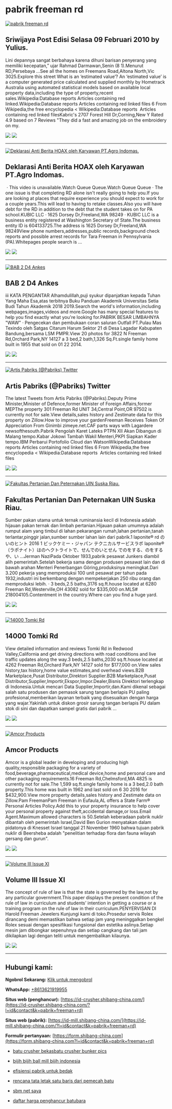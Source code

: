 # pabrik freeman rd

<a href="https://swt.shibang-china.com/?l=id&img&k=pabrik+freeman+rd" target="_blank">![pabrik freeman rd](http://static.shibang-china.com/all-800x300/100.jpg)</a>

## Sriwijaya Post Edisi Selasa 09 Februari 2010 by Yulius.
Lini depannya sangat berbahaya karena dihuni barisan penyerang yang memiliki kecepatan,” ujar Rahmad Darmawan,Senin (8 1).Menurut RD,Persebaya …See all the homes on Freemans Road,Altona North,Vic 3025.Explore this street What is an ‘estimated value’? An ‘estimated value’ is a computer generated price calculated and supplied monthly by Hometrack Australia using automated statistical models based on available local property data,including the type of property,recent sales.Wikipedia:Database reports Articles containing red linked.Wikipedia:Database reports Articles containing red linked files 6 From Wikipedia,the free encyclopedia &lt; Wikipedia:Database reports ‎ Articles containing red linked filesKabric's 2707 Forest Hill Dr,Corning,New Y Rated 4.9 based on 7 Reviews &quot;They did a fast and amazing job on the embroidery on my.


<a href="https://whatsapp.shibangsoft.com/WhatsApp.php" target="_blank" title="WhatsApp">![](http://static.shibang-china.com/icon/whatsapp.png)</a> <a href="https://swt.shibang-china.com/?l=id&icon&k=pabrik+freeman+rd" target="_blank">![](http://static.shibang-china.com/icon/chat-id.png)</a>

---

<a href="https://swt.shibang-china.com/?l=id&img&k=pabrik+freeman+rd" target="_blank">![Deklarasi Anti Berita HOAX oleh Karyawan PT.Agro Indomas.](http://static.shibang-china.com/all-800x300/734.jpg)</a>

## Deklarasi Anti Berita HOAX oleh Karyawan PT.Agro Indomas.
&nbsp;&#0183;&#32;This video is unavailable.Watch Queue Queue.Watch Queue Queue&nbsp;&#0183;&#32;The one issue is that completing RD alone isn't really going to help you.If you are looking at places that require experience you should expect to work for a couple years.This will lead to having to retake classes.Also you will have debt for the RD in addition to the debt that the student takes on for PA school.KUBIC LLC &#183; 1625 Dorsey Dr,Freeland,WA 98249&nbsp;&#0183;&#32;KUBIC LLC is a business entity registered at Washington Secretary of State.The business entity ID is 604133725.The address is 1625 Dorsey Dr,Freeland,WA 98249View phone numbers,addresses,public records,background check reports and possible arrest records for Tara Freeman in Pennsylvania (PA).Whitepages people search is …


<a href="https://whatsapp.shibangsoft.com/WhatsApp.php" target="_blank" title="WhatsApp">![](http://static.shibang-china.com/icon/whatsapp.png)</a> <a href="https://swt.shibang-china.com/?l=id&icon&k=pabrik+freeman+rd" target="_blank">![](http://static.shibang-china.com/icon/chat-id.png)</a>

---

<a href="https://swt.shibang-china.com/?l=id&img&k=pabrik+freeman+rd" target="_blank">![BAB 2 D4 Ankes](http://static.shibang-china.com/all-800x300/215.jpg)</a>

## BAB 2 D4 Ankes
iii KATA PENGANTAR Alhamdulillah,puji syukur dipanjatkan kepada Tuhan Yang Maha Esa,atas terbitnya Buku Panduan Akademik Universitas Setia Budi Tahun Akademik 2018 2019.Search the world's information,including webpages,images,videos and more.Google has many special features to help you find exactly what you're looking for.PABRIK BESAR LIMBAHNYA &quot;WAW&quot;&nbsp;&#0183;&#32;Pengecekan dan pembukaan coran saluran Outfall PT.Pulau Mas Texindo oleh Satgas Citarum Harum Sektor 21 di Desa Lagadar Kabupaten Bandung,bersama LSM PMPR.View 20 photos for 3822 N Freeman Rd,Orchard Park,NY 14127 a 3 bed,2 bath,1,326 Sq.Ft.single family home built in 1955 that sold on 01 22 2014.


<a href="https://whatsapp.shibangsoft.com/WhatsApp.php" target="_blank" title="WhatsApp">![](http://static.shibang-china.com/icon/whatsapp.png)</a> <a href="https://swt.shibang-china.com/?l=id&icon&k=pabrik+freeman+rd" target="_blank">![](http://static.shibang-china.com/icon/chat-id.png)</a>

---

<a href="https://swt.shibang-china.com/?l=id&img&k=pabrik+freeman+rd" target="_blank">![Artis Pabriks (@Pabriks) Twitter](http://static.shibang-china.com/all-800x300/1138.jpg)</a>

## Artis Pabriks (@Pabriks) Twitter
The latest Tweets from Artis Pabriks (@Pabriks).Deputy Prime Minister,Minister of Defence,former Minister of Foreign Affairs,former MEPThe property 301 Freeman Rd UNIT 34,Central Point,OR 97502 is currently not for sale.View details,sales history and Zestimate data for this property on Zillow.How to improve your gardenFreeman Receives Token Of Appreciation From Ginimbi zimeye.net.CAF parts ways with Lagardere newsofthesouth.Pabrik Pengolah Karet Lateks PTPN XII Akan Dibangun di Malang tempo.Kabar Jokowi Tambah Wakil Menteri,PKPI Siapkan Kader tempo.IBM Perbarui Portofolio Cloud dan WatsonWikipedia:Database reports Articles containing red linked files 6 From Wikipedia,the free encyclopedia &lt; Wikipedia:Database reports ‎ Articles containing red linked files


<a href="https://whatsapp.shibangsoft.com/WhatsApp.php" target="_blank" title="WhatsApp">![](http://static.shibang-china.com/icon/whatsapp.png)</a> <a href="https://swt.shibang-china.com/?l=id&icon&k=pabrik+freeman+rd" target="_blank">![](http://static.shibang-china.com/icon/chat-id.png)</a>

---

<a href="https://swt.shibang-china.com/?l=id&img&k=pabrik+freeman+rd" target="_blank">![Fakultas Pertanian Dan Peternakan UIN Suska Riau.](http://static.shibang-china.com/all-800x300/397.jpg)</a>

## Fakultas Pertanian Dan Peternakan UIN Suska Riau.
Sumber pakan utama untuk ternak ruminansia kecil di Indonesia adalah hijauan pakan ternak dan limbah pertanian.Hijauan pakan umumnya adalah rumput alam yang timbul di lahan pekarangan rumah,lahan pertanian,tanah terlantar,pinggir jalan,sumber sumber lahan lain dari pabrik.1 laponite&#174; rd のいのヒント 2016 1 ビックケミー・ジャパン テクニカルサービスラボ laponite&#174;（ラポナイト）はのヘクトライトで、せんでのいとせん でのをする、のをするや、い …Jerman NaziPada Oktober 1933,pabrik pesawat Junkers diambil alih pemerintah.Setelah bekerja sama dengan produsen pesawat lain dan di bawah arahan Menteri Penerbangan G&#246;ring,produksinya meningkat.Dari 3.200 pekerja yang memproduksi 100 unit pesawat per tahun pada 1932,industri ini berkembang dengan mempekerjakan 250 ribu orang dan memproduksi lebih.&nbsp;&#0183;&#32;3 beds,2.5 baths,3176 sq.ft.house located at 6280 Freeman Rd,Westerville,OH 43082 sold for $335,000 on.MLS# 218004105.Contentment in the country.Where can you find a huge yard.


<a href="https://whatsapp.shibangsoft.com/WhatsApp.php" target="_blank" title="WhatsApp">![](http://static.shibang-china.com/icon/whatsapp.png)</a> <a href="https://swt.shibang-china.com/?l=id&icon&k=pabrik+freeman+rd" target="_blank">![](http://static.shibang-china.com/icon/chat-id.png)</a>

---

<a href="https://swt.shibang-china.com/?l=id&img&k=pabrik+freeman+rd" target="_blank">![14000 Tomki Rd](http://static.shibang-china.com/all-800x300/738.jpg)</a>

## 14000 Tomki Rd
View detailed information and reviews Tomki Rd in Redwood Valley,California and get driving directions with road conditions and live traffic updates along the way.3 beds,2.5 baths,2030 sq.ft.house located at 4262 Freeman Rd,Orchard Park,NY 14127 sold for $177,000 on.View sales history,tax history,home value estimates,and overhead views.B2B Marketplace,Pusat Distributor,Direktori Supplier.B2B Marketplace,Pusat Distributor,Supplier,Importir,Ekspor,Impor.Dealer,Bisnis Direktori terlengkap di Indonesia.Untuk mencari Data Supplier,Importir,dan.Kami dikenal sebagai salah satu produsen dan pemasok sarung tangan berlapis PU paling profesional,memberikan layanan terbaik yang disesuaikan dengan harga yang wajar.Yakinlah untuk diskon grosir sarung tangan berlapis PU dalam stok di sini dan dapatkan sampel gratis dari pabrik …


<a href="https://whatsapp.shibangsoft.com/WhatsApp.php" target="_blank" title="WhatsApp">![](http://static.shibang-china.com/icon/whatsapp.png)</a> <a href="https://swt.shibang-china.com/?l=id&icon&k=pabrik+freeman+rd" target="_blank">![](http://static.shibang-china.com/icon/chat-id.png)</a>

---

<a href="https://swt.shibang-china.com/?l=id&img&k=pabrik+freeman+rd" target="_blank">![Amcor Products](http://static.shibang-china.com/all-800x300/29.jpg)</a>

## Amcor Products
Amcor is a global leader in developing and producing high quality,responsible packaging for a variety of food,beverage,pharmaceutical,medical device,home and personal care and other packaging requirements.16 Freeman Rd,Chelmsford,MA 4825 is currently not for sale.The 1,599 sq.ft.single family home is a 3 bed,2.0 bath property.This home was built in 1962 and last sold on 6 30 2016 for $432,900.View more property details,sales history and Zestimate data on Zillow.Pam FreemanPam Freeman in Eufaula,AL offers a State Farm&#174; Personal Articles Policy.Add this to your property insurance to help cover your personal property against theft,accidental damage,or loss.Email Agent.Maximum allowed characters is 50.Setelah keberadaan pabrik nuklir dibantah oleh pemerintah Israel,David Ben Gurion menyatakan dalam pidatonya di Knesset Israel tanggal 21 November 1960 bahwa tujuan pabrik nuklir di Beersheba adalah &quot;penelitian terhadap flora dan fauna wilayah gersang dan gurun&quot;.


<a href="https://whatsapp.shibangsoft.com/WhatsApp.php" target="_blank" title="WhatsApp">![](http://static.shibang-china.com/icon/whatsapp.png)</a> <a href="https://swt.shibang-china.com/?l=id&icon&k=pabrik+freeman+rd" target="_blank">![](http://static.shibang-china.com/icon/chat-id.png)</a>

---

<a href="https://swt.shibang-china.com/?l=id&img&k=pabrik+freeman+rd" target="_blank">![Volume III Issue XI](http://static.shibang-china.com/all-800x300/221.jpg)</a>

## Volume III Issue XI
The concept of rule of law is that the state is governed by the law,not by any particular government.This paper displays the present condition of the rule of law in curriculum and students’ intention in getting a course or a training program on the rule of law in their curriculum.PENYERVISAN DI Harold Freeman Jewelers Kunjungi kami di toko.Prosedur servis Rolex dirancang demi memastikan bahwa setiap jam yang meninggalkan bengkel Rolex sesuai dengan spesifikasi fungsional dan estetika aslinya.Setiap mesin jam dibongkar sepenuhnya dan setiap cangkang dan tali jam dikilapkan lagi dengan teliti untuk mengembalikan kilaunya.

<a href="https://whatsapp.shibangsoft.com/WhatsApp.php" target="_blank" title="WhatsApp">![](http://static.shibang-china.com/icon/whatsapp.png)</a> <a href="https://swt.shibang-china.com/?l=id&icon&k=pabrik+freeman+rd" target="_blank">![](http://static.shibang-china.com/icon/chat-id.png)</a>

---
## Hubungi kami:

**Ngobrol Sekarang:** [Klik untuk mengobrol](https://swt.shibang-china.com?l=id&contact&k=pabrik+freeman+rd)

**WhatsApp:**  [+8613621919955](https://whatsapp.shibangsoft.com/WhatsApp.php)

**Situs web (penghancur):** [https://id-crusher.shibang-china.com/](https://id-crusher.shibang-china.com/?l=id&contact&k=pabrik+freeman+rd)

**Situs web (pabrik):** [https://id-mill.shibang-china.com/](https://id-mill.shibang-china.com/?l=id&contact&k=pabrik+freeman+rd)

**Formulir pertanyaan:** [https://form.shibang-china.com](https://form.shibang-china.com?l=id&contact&k=pabrik+freeman+rd)

* [batu crusher bekasbatu crusher bunker pics](../48/batu%20crusher%20bekasbatu%20crusher%20bunker%20pics.md)

* [bijih bijih ball mill bijih indonesia](../50/bijih%20bijih%20ball%20mill%20bijih%20indonesia.md)

* [efisiensi pabrik untuk bedak](../41/efisiensi%20pabrik%20untuk%20bedak.md)

* [rencana tata letak satu baris dari pemecah batu](../50/rencana%20tata%20letak%20satu%20baris%20dari%20pemecah%20batu.md)

* [sbm net saya](../42/sbm%20net%20saya.md)

* [daftar harga penghancur batubara](../43/daftar%20harga%20penghancur%20batubara.md)